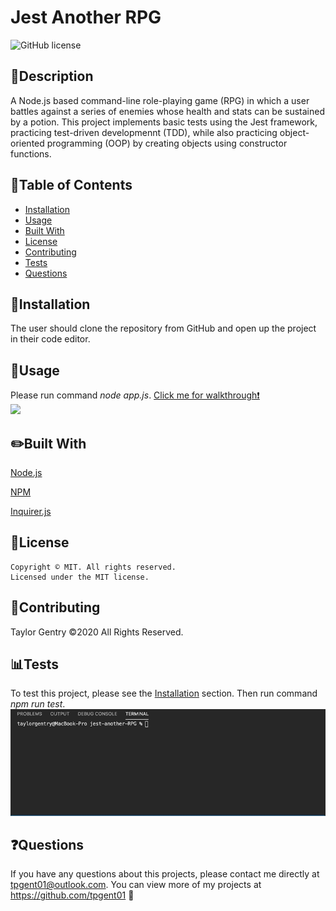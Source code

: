 # Jest Another RPG
![GitHub license](https://img.shields.io/badge/license-MIT-blue.svg)

## 💬Description 

A Node.js based command-line role-playing game (RPG) in which a user battles against a series of enemies whose health and stats can be sustained by a potion. This project implements basic tests using the Jest framework, practicing test-driven developmennt (TDD), while also practicing object-oriented programming (OOP) by creating objects using constructor functions.


## 📓Table of Contents

* [Installation](#installation)
* [Usage](#usage)
* [Built With](#built)
* [License](#license)
* [Contributing](#contributing)
* [Tests](#tests)
* [Questions](#questions)


## 🔌Installation

The user should clone the repository from GitHub and open up the project in their code editor.


## 🎨Usage 
Please run command _node app.js_.
[Click me for walkthrough❗️](https://drive.google.com/file/d/1_MROsTzq2raz74C_XY3Nl1DGxqNmPP5m/view)
<br>![](assets/play.gif)</br>


## ✏️Built With

<p><a href="https://nodejs.org/">Node.js</a></p>
<p><a href="https://www.npmjs.com/">NPM</a></p>
<p><a href="https://www.npmjs.com/package/inquirer">Inquirer.js</a></p>


## 🔐License
```
Copyright © MIT. All rights reserved. 
Licensed under the MIT license.
```


## 📌Contributing

Taylor Gentry ©2020 All Rights Reserved.


## 📊Tests

To test this project, please see the [Installation](#installation) section. Then run command _npm run test_.
<br>![](assets/test.gif)</br>


## ❓Questions
If you have any questions about this projects, please contact me directly at tpgent01@outlook.com. 
You can view more of my projects at https://github.com/tpgent01 👾

